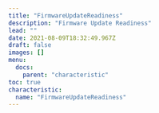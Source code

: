 ```yaml
---
title: "FirmwareUpdateReadiness"
description: "Firmware Update Readiness"
lead: ""
date: 2021-08-09T18:32:49.967Z
draft: false
images: []
menu:
  docs:
    parent: "characteristic"
toc: true
characteristic:
  name: "FirmwareUpdateReadiness"
---
```

